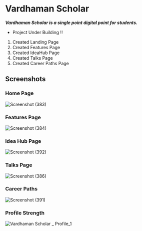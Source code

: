 # Vardhaman Scholar
***Vardhaman Scholar is a single point digital point for students.***
- Project Under Building !!
1. Created Landing Page
2. Created Features Page
3. Created IdeaHub Page
4. Created Talks Page
5. Created Career Paths Page

## Screenshots

### Home Page
![Screenshot (383)](https://user-images.githubusercontent.com/101012091/195716594-5fa65e39-125f-4df6-ba40-806c57ca3309.png)

### Features Page
![Screenshot (384)](https://user-images.githubusercontent.com/101012091/195716603-4920c685-bc04-4517-974e-ca40de5dac98.png)


### Idea Hub Page
![Screenshot (392)](https://user-images.githubusercontent.com/101012091/195981037-55a55cc8-9309-4994-a904-cfea9c4b1135.png)

### Talks Page
![Screenshot (386)](https://user-images.githubusercontent.com/101012091/195716615-5153c02e-e9ad-41a2-a75e-703ab3e18950.png)

### Career Paths
![Screenshot (391)](https://user-images.githubusercontent.com/101012091/195980848-b4494e04-75b8-4a8e-8c59-f8338c4c2d7c.png)

### Profile Strength
![Vardhaman Scholar _ Profile_1](https://user-images.githubusercontent.com/101012091/210153220-c39cf588-bf86-495f-9fe1-6ed59b8c1860.jpg)

